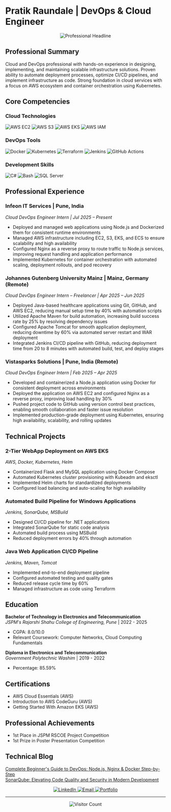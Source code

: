 # Pratik Raundale | DevOps & Cloud Engineer

<div align="center">
  <img src="https://readme-typing-svg.demolab.com?font=Fira+Code&duration=4000&pause=1000&color=0366d6&width=435&lines=Kubernetes;AWS;CI%2FCD+Pipelines;Docker+Containerization" alt="Professional Headline" />
</div>

## Professional Summary

Cloud and DevOps professional with hands-on experience in designing, implementing, and maintaining scalable infrastructure solutions. Proven ability to automate deployment processes, optimize CI/CD pipelines, and implement infrastructure as code. Strong foundation in cloud services with a focus on AWS ecosystem and container orchestration using Kubernetes.

## Core Competencies

### Cloud Technologies
<p>
  <img src="https://img.shields.io/badge/AWS-EC2-FF9900?logo=amazon-aws&logoColor=white&style=flat" alt="AWS EC2">
  <img src="https://img.shields.io/badge/AWS-S3-569A31?logo=amazon-s3&logoColor=white&style=flat" alt="AWS S3">
  <img src="https://img.shields.io/badge/AWS-EKS-FF9900?logo=amazon-eks&logoColor=white&style=flat" alt="AWS EKS">
  <img src="https://img.shields.io/badge/AWS-IAM-232F3E?logo=amazon-aws&logoColor=white&style=flat" alt="AWS IAM">
</p>

### DevOps Tools
<p>
  <img src="https://img.shields.io/badge/Docker-2496ED?logo=docker&logoColor=white&style=flat" alt="Docker">
  <img src="https://img.shields.io/badge/Kubernetes-326CE5?logo=kubernetes&logoColor=white&style=flat" alt="Kubernetes">
  <img src="https://img.shields.io/badge/Terraform-7B42BC?logo=terraform&logoColor=white&style=flat" alt="Terraform">
  <img src="https://img.shields.io/badge/Jenkins-D24939?logo=jenkins&logoColor=white&style=flat" alt="Jenkins">
  <img src="https://img.shields.io/badge/GitHub_Actions-2088FF?logo=github-actions&logoColor=white&style=flat" alt="GitHub Actions">
</p>

### Development Skills
<p>
  <img src="https://img.shields.io/badge/C%23-239120?logo=c-sharp&logoColor=white&style=flat" alt="C#">
  <img src="https://img.shields.io/badge/Bash-4EAA25?logo=gnu-bash&logoColor=white&style=flat" alt="Bash">
  <img src="https://img.shields.io/badge/SQL_Server-CC2927?logo=microsoft-sql-server&logoColor=white&style=flat" alt="SQL Server">
</p>

## Professional Experience

### **Infeon IT Services** | Pune, India  
*Cloud DevOps Engineer Intern | Jul 2025 – Present*  
- Deployed and managed web applications using Node.js and Dockerized them for consistent runtime environments  
- Managed AWS infrastructure including EC2, S3, EKS, and ECS to ensure scalability and high availability  
- Configured Nginx as a reverse proxy to route traffic to Node.js services, improving request handling and application performance  
- Implemented Kubernetes for container orchestration with automated scaling, deployment rollouts, and pod recovery  

### **Johannes Gutenberg University Mainz** | Mainz, Germany (Remote)  
*Cloud DevOps Engineer Intern – Freelancer | Apr 2025 – Jun 2025*  
- Deployed Java-based healthcare applications using Git, GitHub, and AWS EC2, reducing manual setup time by 40% with automation scripts  
- Utilized Apache Maven for build automation, increasing build success rate by 25% by resolving dependency issues  
- Configured Apache Tomcat for smooth application deployment, reducing downtime by 60% via automated server restart and WAR deployment  
- Integrated Jenkins CI/CD pipeline with GitHub, reducing deployment time from 20 to 8 minutes with automated build, test, and deploy stages  

### **Vistasparks Solutions** | Pune, India (Remote)  
*Cloud DevOps Engineer Intern | Feb 2025 – Apr 2025*  
- Developed and containerized a Node.js application using Docker for consistent deployment across environments  
- Deployed the application on AWS EC2 and configured Nginx as a reverse proxy, improving load handling by 30%  
- Pushed project code to GitHub using version control best practices, enabling smooth collaboration and faster issue resolution  
- Implemented production-grade deployment using Kubernetes, ensuring high availability, scalability, and rolling updates  

## Technical Projects

### **2-Tier WebApp Deployment on AWS EKS**
*AWS, Docker, Kubernetes, Helm*  
- Containerized Flask and MySQL application using Docker Compose
- Automated Kubernetes cluster provisioning with Kubeadm and eksctl
- Implemented Helm charts for standardized deployments
- Configured load balancing and auto-scaling for high availability

### **Automated Build Pipeline for Windows Applications**
*Jenkins, SonarQube, MSBuild*  
- Designed CI/CD pipeline for .NET applications
- Integrated SonarQube for static code analysis
- Automated build process using MSBuild
- Reduced deployment errors by 40% through automation

### **Java Web Application CI/CD Pipeline**
*Jenkins, Maven, Tomcat*  
- Implemented end-to-end deployment pipeline
- Configured automated testing and quality gates
- Reduced release cycle time by 60%
- Managed infrastructure as code using Terraform

## Education

**Bachelor of Technology in Electronics and Telecommunication**  
*JSPM's Rajarshi Shahu College of Engineering, Pune* | 2022 - 2025  
- CGPA: 8.0/10.0
- Relevant Coursework: Computer Networks, Cloud Computing Fundamentals

**Diploma in Electronics and Telecommunication**  
*Government Polytechnic Washim* | 2019 - 2022  
- Percentage: 85.59%

## Certifications
- AWS Cloud Essentials (AWS)
- Introduction to AWS CodeGuru (AWS)
- Getting Started With Amazon EKS (AWS)

## Professional Achievements
- 1st Place in JSPM RSCOE Project Competition
- 1st Prize in Poster Presentation Competition

## Technical Blog
[Complete Beginner's Guide to DevOps: Node.js, Nginx & Docker Step-by-Step](https://pratikraundaledevops.hashnode.dev/complete-beginners-guide-to-devops-nodejs-nginx-and-docker-step-by-step)  
[SonarQube: Elevating Code Quality and Security in Modern Development](https://pratikraundaledevops.hashnode.dev/sonarqube-elevating-code-quality-and-security-in-modern-development)

<div align="center">
  <a href="https://www.linkedin.com/in/pratik-raundale-953bb61b4/">
    <img src="https://img.shields.io/badge/Connect_on_LinkedIn-0077B5?logo=linkedin&style=for-the-badge" alt="LinkedIn">
  </a>
  <a href="mailto:pratikraundale12@gmail.com">
    <img src="https://img.shields.io/badge/Contact_Me-D14836?logo=gmail&style=for-the-badge" alt="Email">
  </a>
  <a href="https://pratikraundale.netlify.app/">
    <img src="https://img.shields.io/badge/Portfolio-4285F4?logo=google-chrome&style=for-the-badge" alt="Portfolio">
  </a>
</div>

---

<div align="center">
  <img src="https://visitor-badge.laobi.icu/badge?page_id=pratikraundale12.pratikraundale12" alt="Visitor Count">
</div>
